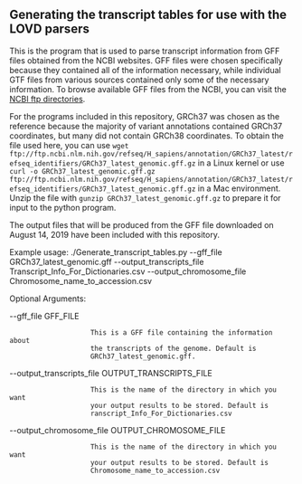 ## Generating the transcript tables for use with the LOVD parsers

This is the program that is used to parse transcript information from GFF files obtained from the NCBI websites. GFF files were chosen specifically because they contained all of the information necessary, while individual GTF files from various sources contained only some of the necessary information. To browse available GFF files from the NCBI, you can visit the [NCBI ftp directories](ftp://ftp.ncbi.nlm.nih.gov/refseq/H_sapiens/annotation/).

For the programs included in this repository, GRCh37 was chosen as the reference because the majority of variant annotations contained GRCh37 coordinates, but many did not contain GRCh38 coordinates. To obtain the file used here, you can use `wget ftp://ftp.ncbi.nlm.nih.gov/refseq/H_sapiens/annotation/GRCh37_latest/refseq_identifiers/GRCh37_latest_genomic.gff.gz` in a Linux kernel or use `curl -o GRCh37_latest_genomic.gff.gz ftp://ftp.ncbi.nlm.nih.gov/refseq/H_sapiens/annotation/GRCh37_latest/refseq_identifiers/GRCh37_latest_genomic.gff.gz` in a Mac environment. Unzip the file with `gunzip GRCh37_latest_genomic.gff.gz` to prepare it for input to the python program.

The output files that will be produced from the GFF file downloaded on August 14, 2019 have been included with this repository.

Example usage: ./Generate_transcript_tables.py --gff_file GRCh37_latest_genomic.gff --output_transcripts_file Transcript_Info_For_Dictionaries.csv --output_chromosome_file Chromosome_name_to_accession.csv

Optional Arguments:

  --gff_file GFF_FILE   

                        This is a GFF file containing the information about
                        the transcripts of the genome. Default is
                        GRCh37_latest_genomic.gff.

  --output_transcripts_file OUTPUT_TRANSCRIPTS_FILE

                        This is the name of the directory in which you want
                        your output results to be stored. Default is
                        ranscript_Info_For_Dictionaries.csv

  --output_chromosome_file OUTPUT_CHROMOSOME_FILE

                        This is the name of the directory in which you want
                        your output results to be stored. Default is
                        Chromosome_name_to_accession.csv
